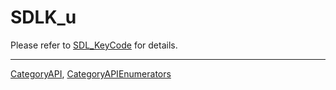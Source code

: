# SDLK_u

Please refer to [SDL_KeyCode](SDL_KeyCode) for details.

----
[CategoryAPI](CategoryAPI), [CategoryAPIEnumerators](CategoryAPIEnumerators)

